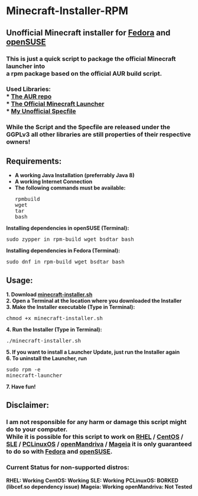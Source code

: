 # Minecraft-Installer-RPM
## Unofficial Minecraft installer for [Fedora](https://getfedora.org) and [openSUSE](https://www.opensuse.org/)
### This is just a quick script to package the official Minecraft launcher into <br> a rpm package based on the official AUR build script.
### Used Libraries:<br> * [The AUR repo](https://aur.archlinux.org/packages/minecraft-launcher)<br> * [The Official Minecraft Launcher](https://www.minecraft.net/download/alternative/)<br> * [My Unofficial Specfile](https://github.com/DarkWav/DarkWav.github.io/blob/master/minecraft-launcher.spec)

### While the Script and the Specfile are released under the GGPLv3 all other libraries are still properties of their respective owners!

## Requirements: 
* <b>A working Java Installation (preferrably Java 8)</b>
* <b>A working Internet Connection<br></b>
* <b>The following commands must be available:</b><pre>rpmbuild<br>wget<br>tar<br>bash</pre>

<b>Installing dependencies in openSUSE (Terminal):</b>
<pre>sudo zypper in rpm-build wget bsdtar bash</pre>
<b>Installing dependencies in Fedora (Terminal):</b>
<pre>sudo dnf in rpm-build wget bsdtar bash</pre>

## Usage:
<b>1. Download [minecraft-installer.sh](https://darkwav.github.io/minecraft-installer.sh)<br></b>
<b>2. Open a Terminal at the location where you downloaded the Installer<br></b>
<b>3. Make the Installer executable (Type in Terminal):</b><pre>chmod +x minecraft-installer.sh</pre>
<b>4. Run the Installer (Type in Terminal):</b><pre>./minecraft-installer.sh</pre>
<b>5. If you want to install a Launcher Update, just run the Installer again<br></b>
<b>6. To uninstall the Launcher, run </b><pre>sudo rpm -e minecraft-launcher</pre>
<b>7. Have fun!</b>

## Disclaimer:

### I am not responsible for any harm or damage this script might do to your computer.<br> While it is possible for this script to work on [RHEL](https://www.redhat.com/en/technologies/linux-platforms/enterprise-linux) / [CentOS](https://centos.org) / [SLE](https://www.suse.com/products/desktop) / [PCLinuxOS](https://www.pclinuxos.com/) / [openMandriva](https://www.openmandriva.org) / [Mageia](https://www.mageia.org) it is only guaranteed to do so with [Fedora](https://getfedora.org) and [openSUSE](https://www.opensuse.org).

### Current Status for non-supported distros:

<b>RHEL: Working</b>
<b>CentOS: Working</b>
<b>SLE: Working</b>
<b>PCLinuxOS: BORKED (libcef.so dependency issue)</b>
<b>Mageia: Working</b>
<b>openMandriva: Not Tested</b>
